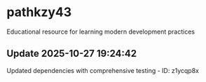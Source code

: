 # pathkzy43
Educational resource for learning modern development practices

## Update 2025-10-27 19:24:42
Updated dependencies with comprehensive testing - ID: z1ycqp8x

